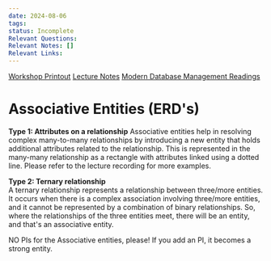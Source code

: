 ```yaml
---
date: 2024-08-06
tags: 
status: Incomplete
Relevant Questions: 
Relevant Notes: []
Relevant Links:
---
```

[Workshop Printout](Attachments/Week%203_inClassPrintout.docx)
[Lecture Notes](Attachments/Lecture%202%20(contd)-%20ER%20Diagrams.pdf)
[Modern Database Management Readings](Attachments/Modern_Database_Management,_Global_Edition_----_(Pg_97--126).pdf)
# Associative Entities (ERD's)

**Type 1: Attributes on a relationship**
Associative entities help in resolving complex many-to-many relationships by introducing a new entity that holds additional attributes related to the relationship. This is represented in the many-many relationship as a rectangle with attributes linked using a dotted line. Please refer to the lecture recording for more examples.  

**Type 2: Ternary relationship**  
A ternary relationship represents a relationship between three/more entities. It occurs when there is a complex association involving three/more entities, and it cannot be represented by a combination of binary relationships. So, where the relationships of the three entities meet, there will be an entity, and that's an associative entity.   

NO PIs for the Associative entities, please! If you add an PI, it becomes a strong entity.

